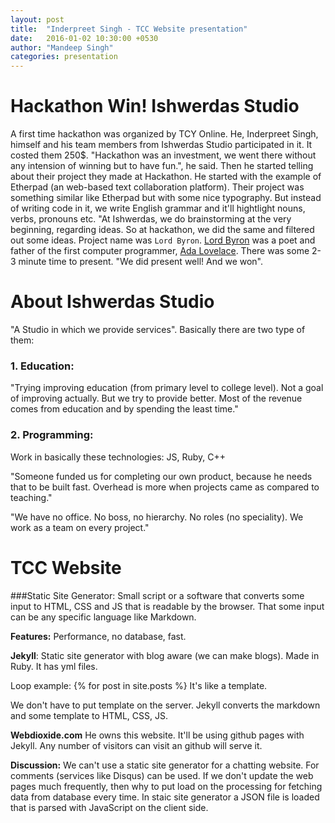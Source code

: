 ```yaml
---
layout: post
title:  "Inderpreet Singh - TCC Website presentation"
date:   2016-01-02 10:30:00 +0530
author: "Mandeep Singh"
categories: presentation
---
```



Hackathon Win! Ishwerdas Studio
===============================

A first time hackathon was organized by TCY Online. 
He, Inderpreet Singh, himself and his team members from Ishwerdas Studio participated in it. 
It costed them 250$. "Hackathon was an investment, we went there without any intension of winning but to have fun.", he said.
Then he started telling about their project they made at Hackathon. 
He started with the example of Etherpad (an web-based text collaboration platform).
Their project was something similar like Etherpad but with some nice typography. 
But instead of writing code in it, we write English grammar and it'll hightlight nouns, verbs, pronouns etc.
"At Ishwerdas, we do brainstorming at the very beginning, regarding ideas.
So at hackathon, we did the same and filtered out some ideas.
Project name was `Lord Byron`. [Lord Byron](https://en.wikipedia.org/wiki/Lord_Byron) was a poet and father of the first computer programmer, 
[Ada Lovelace](https://en.wikipedia.org/wiki/Ada_Lovelace). 
There was some 2-3 minute time to present. "We did present well! And we won".

About Ishwerdas Studio
======================

"A Studio in which we provide services". Basically there are two type of them: 

### 1. Education: 
"Trying improving education (from primary level to college level). 
Not a goal of improving actually. But we try to provide better.
Most of the revenue comes from education and by spending the least time."

### 2. Programming: 
Work in basically these technologies: JS, Ruby, C++

"Someone funded us for completing our own product, because he needs that to be built fast. 
Overhead is more when projects came as compared to teaching."

"We have no office. No boss, no hierarchy. No roles (no speciality). 
We work as a team on every project."


TCC Website
===========

###Static Site Generator: 
Small script or a software that converts some input to HTML, CSS and JS that is readable by the browser.
That some input can be any specific language like Markdown.

**Features:** 
Performance, no database, fast.

**Jekyll**: Static site generator with blog aware (we can make blogs). Made in Ruby.
It has yml files.

Loop example:
{% for post in site.posts %}
It's like a template.

We don't have to put template on the server. Jekyll converts the markdown and some template to HTML, CSS, JS.

**Webdioxide.com**
He owns this website. It'll be using github pages with Jekyll. 
Any number of visitors can visit an github will serve it.

**Discussion:**
We can't use a static site generator for a chatting website. For comments (services like Disqus) can be used.
If we don't update the web pages much frequently, 
then why to put load on the processing for fetching data from database every time.
In staic site generator a JSON file is loaded that is parsed with JavaScript on the client side.

